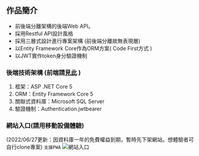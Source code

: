 ## 作品簡介
- 前後端分離架構的後端Web API。
- 採用Restful API設計風格
- 採用三層式設計進行專案架構 (前後端分離故無表現層)
- 以Entity Framework Core作為ORM方案( Code First方式 )
- 以JWT實作token身分驗證機制


### 後端技術架構 (前端請[見此](https://github.com/YunTaoLin/Account_Frontend) )
1. 框架：ASP .NET Core 5 
2. ORM：Entity Framework Core 5
3. 關聯式資料庫：Microsoft SQL Server
4. 驗證機制：Authentication.jwtbearer

### 網站入口(請用移動設備體驗)
(2022/06/27更新：因資料庫一年的免費權益到期，暫時先下架網站。想體驗者可自行clone專案)
`支援PWA`
![網站入口](https://i.imgur.com/oMwh8R4.png)
